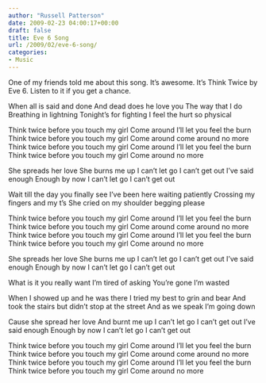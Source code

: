 ```yaml
---
author: "Russell Patterson"
date: 2009-02-23 04:00:17+00:00
draft: false
title: Eve 6 Song
url: /2009/02/eve-6-song/
categories:
- Music
---
```


One of my friends told me about this song. It’s awesome. It’s Think Twice by Eve 6. Listen to it if you get a chance.

When all is said and done
And dead does he love you
The way that I do
Breathing in lightning
Tonight’s for fighting
I feel the hurt so physical

Think twice before you touch my girl
Come around I’ll let you feel the burn
Think twice before you touch my girl
Come around come around no more
Think twice before you touch my girl
Come around I’ll let you feel the burn
Think twice before you touch my girl
Come around no more

She spreads her love
She burns me up
I can’t let go
I can’t get out
I’ve said enough
Enough by now
I can’t let go
I can’t get out

Wait till the day you finally see
I’ve been here waiting patiently
Crossing my fingers and my t’s
She cried on my shoulder begging please

Think twice before you touch my girl
Come around I’ll let you feel the burn
Think twice before you touch my girl
Come around come around no more
Think twice before you touch my girl
Come around I’ll let you feel the burn
Think twice before you touch my girl
Come around no more

She spreads her love
She burns me up
I can’t let go
I can’t get out
I’ve said enough
Enough by now
I can’t let go
I can’t get out

What is it you really want
I’m tired of asking
You’re gone I’m wasted

When I showed up and he was there
I tried my best to grin and bear
And took the stairs but didn’t stop at the street
And as we speak I’m going down

Cause she spread her love
And burnt me up
I can’t let go
I can’t get out
I’ve said enough
Enough by now
I can’t let go
I can’t get out

Think twice before you touch my girl
Come around I’ll let you feel the burn
Think twice before you touch my girl
Come around come around no more
Think twice before you touch my girl
Come around I’ll let you feel the burn
Think twice before you touch my girl
Come around no more
